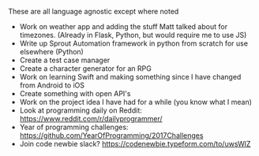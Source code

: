 These are all language agnostic except where noted

* Work on weather app and adding the stuff Matt talked about for timezones. (Already in Flask, Python, but would require me to use JS)
* Write up Sprout Automation framework in python from scratch for use elsewhere (Python)
* Create a test case manager
* Create a character generator for an RPG
* Work on learning Swift and making something since I have changed from Android to iOS
* Create something with open API's
* Work on the project idea I have had for a while (you know what I mean)
* Look at programming daily on Reddit: https://www.reddit.com/r/dailyprogrammer/
* Year of programming challenges: https://github.com/YearOfProgramming/2017Challenges
* Join code newbie slack? https://codenewbie.typeform.com/to/uwsWlZ
